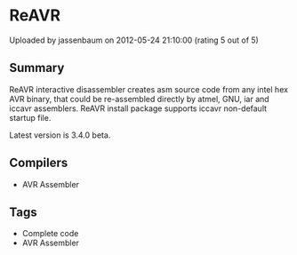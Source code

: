 # ReAVR

Uploaded by jassenbaum on 2012-05-24 21:10:00 (rating 5 out of 5)

## Summary

ReAVR interactive disassembler creates asm source code from any intel hex AVR binary, that could be re-assembled directly by atmel, GNU, iar and iccavr assemblers. ReAVR install package supports iccavr non-default startup file.


Latest version is 3.4.0 beta.

## Compilers

- AVR Assembler

## Tags

- Complete code
- AVR Assembler
